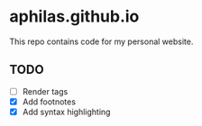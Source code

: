 # aphilas.github.io

This repo contains code for my personal website.

## TODO
- [ ] Render tags
- [x] Add footnotes
- [x] Add syntax highlighting
